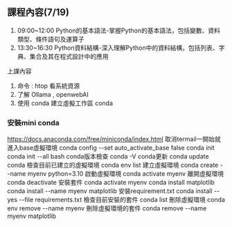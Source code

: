 ## 課程內容(7/19)
1. 09:00~12:00 Python的基本語法-掌握Python的基本語法，包括變數、資料類型、條件語句及運算子
2. 13:30~16:30  	Python資料結構-深入理解Python中的資料結構，包括列表、字典、集合及其在程式設計中的應用

上課內容
1. 命令 : htop 看系統資源
2. 了解 Ollama ,  openwebAI
3. 使用 conda 建立虛擬工作區
   conda
### 安裝mini conda
https://docs.anaconda.com/free/miniconda/index.html
取消termail一開始就進入base虛擬環境
conda config --set auto_activate_base false
conda init
conda init --all bash
conda版本檢查
conda -V
conda更新
conda update conda
檢查目前已建立的虛擬環境
conda env list
建立虛擬環境
conda create --name myenv python=3.10
啟動虛擬環境
conda activate myenv
離開虛擬環境
conda deactivate
安裝套件
conda activate myenv
conda install matplotlib
conda install --name myenv matplotlib
安裝requirement.txt
conda install --yes --file requirements.txt
檢查目前安裝的套件
conda list
刪除虛擬環境
conda env remove --name myenv
刪除虛擬環境的套件
conda remove --name myenv matplotlib
